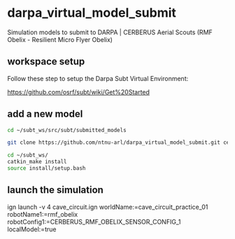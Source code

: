 # darpa_virtual_model_submit
Simulation models to submit to DARPA | CERBERUS Aerial Scouts (RMF Obelix - Resilient Micro Flyer Obelix)

## workspace setup
Follow these step to setup the Darpa Subt Virtual Environment:

https://github.com/osrf/subt/wiki/Get%20Started

## add a new model

``` bash
cd ~/subt_ws/src/subt/submitted_models

git clone https://github.com/ntnu-arl/darpa_virtual_model_submit.git cerberus_rmf_obelix_sensor_config_1

cd ~/subt_ws/
catkin_make install
source install/setup.bash
```

## launch the simulation
ign launch -v 4 cave_circuit.ign worldName:=cave_circuit_practice_01 robotName1:=rmf_obelix robotConfig1:=CERBERUS_RMF_OBELIX_SENSOR_CONFIG_1 localModel:=true
